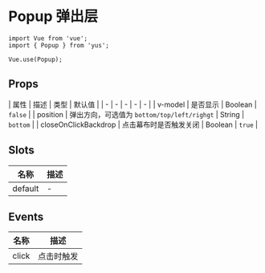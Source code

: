 # Popup 弹出层

```JS
import Vue from 'vue';
import { Popup } from 'yus';

Vue.use(Popup);
```

## Props

| 属性 | 描述 | 类型 | 默认值 |
| - | - | - | - | - |
| v-model | 是否显示 | Boolean | `false` |
| position | 弹出方向，可选值为 `bottom/top/left/righgt` | String | `bottom` |
| closeOnClickBackdrop | 点击幕布时是否触发关闭 | Boolean | `true` |

## Slots

| 名称 | 描述 |
| - | - |
| default | - |

## Events

| 名称 | 描述 |
| - | - |
| click | 点击时触发 |